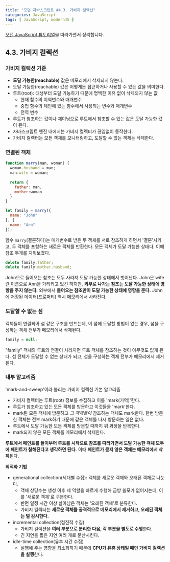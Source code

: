 ```yaml
---
title: "모던 자바스크립트 #4.3. 가비지 컬렉션"
categories: JavaScript
tags: [ JavaScript, modernJS ]
---
```


[모던 JavaScript 튜토리얼](https://ko.javascript.info/)을 따라가면서 정리합니다.

## 4.3. 가비지 컬렉션

### 가비지 컬렉션 기준

- **도달 가능한(reachable)** 값은 메모리에서 삭제되지 않는다.
- 도달 가능한(reachable) 값은 어떻게든 접근하거나 사용할 수 있는 값을 의미한다.
- 루트(root): 태생부터 도달 가능하기 때문에 명백한 이유 없이 삭제되지 않는 값
  - 현재 함수의 지역변수와 매개변수
  - 중첩 함수의 체인에 있는 함수에서 사용되는 변수와 매개변수
  - 전역 변수
- 루트가 참조하는 값이나 체이닝으로 루트에서 참조할 수 있는 값은 도달 가능한 값이 된다. 
- 자바스크립트 엔진 내에서는 가비지 컬렉터가 끊임없이 동작한다.
- 가비지 컬렉터는 모든 객체를 모니터링하고, 도달할 수 없는 객체는 삭제한다. 

### 연결된 객체

```js
function marry(man, woman) {
  woman.husband = man;
  man.wife = woman;
  
  return {
    father: man,
    mother:woman
  }
}

let family = marry({
  name: "John"
}, {
  name: "Ann"
});
```

함수 `marry`(결혼하다)는 매개변수로 받은 두 객체를 서로 참조하게 하면서 '결혼'시키고, 두 객체를 포함하는 새로운 객체를 반환한다. 모든 객체가 도달 가능한 상태다. 이때 참조 두개를 지워보겠다.

```js
delete family.father;
delete family.mother.husband;
```

John으로 들어오는 참조는 모두 사라져 도달 가능한 상태에서 벗어난다. John은 wife란 이름으로 Ann을 가리키고 있긴 하지만, **외부로 나가는 참조는 도달 가능한 상태에 영향을 주지 않는다.** 외부에서 **들어오는 참조만이 도달 가능한 상태에 영향을 준다.** John에 저장된 데이터(프로퍼티) 역시 메모리에서 사라진다.

### 도달할 수 없는 섬

객체들이 연결되어 섬 같은 구조를 만드는데, 이 섬에 도달할 방법이 없는 경우, 섬을 구성하는 객체 전부가 메모리에서 삭제된다.

```js
family = null;
```

"family" 객체와 루트의 연결이 사라지면 루트 객체를 참조하는 것이 아무것도 없게 된다. 섬 전체가 도달할 수 없는 상태가 되고, 섬을 구성하는 객체 전부가 메모리에서 제거된다. 

### 내부 알고리즘

'mark-and-sweep'이라 불리는 가비지 컬렉션 기본 알고리즘

- 가비지 컬렉터는 루트(root) 정보를 수집하고 이를 'mark(기억)'한다.
- 루트가 참조하고 있는 모든 객체를 방문하고 이것들을 'mark'한다.
- mark된 모든 객체에 방문하고 *그 객체들이* 참조하는 객체도 mark한다. 한번 방문한 객체는 전부 mark하기 때문에 같은 객체를 다시 방문하는 일은 없다.
- 루트에서 도달 가능한 모든 객체를 방문할 때까지 위 과정을 반복한다.
- mark되지 않은 모든 객체를 메모리에서 삭제한다.

**루트에서 페인트를 들이부어 루트를 시작으로 참조를 따라가면서 도달 가능한 객체 모두에 페인트가 칠해진다고 생각하면 된다.** 이때 **페인트가 묻지 않은 객체는 메모리에서 삭제**된다.

**최적화 기법**

- generational collection(세대별 수집): 객체를 새로운 객체와 오래된 객체로 나눈다. 
  - 객체 상당수는 생성 이후 제 역할을 빠르게 수행해 금방 쓸모가 없어지는데, 이를 '새로운 객체'로 구분한다. 
  - 반면 일정 시간 이상 살아남은 객체는 '오래된 객체'로 분류한다. 
  - 가비지 컬렉터는 **새로운 객체를 공격적으로 메모리에서 제거하고, 오래된 객체는 덜 감시한다.**
- incremental collection(점진적 수집)
  - 가비지 컬렉션을 **여러 부분으로 분리한 다음, 각 부분을 별도로 수행**한다. 
  - 긴 지연을 짧은 지연 여러 개로 분산시킨다.
- idle-time collection(유후 시간 수집)
  - 실행에 주는 영향을 최소화하기 때문에 **CPU가 유휴 상태일 때만 가비지 컬렉션을 실행**한다.